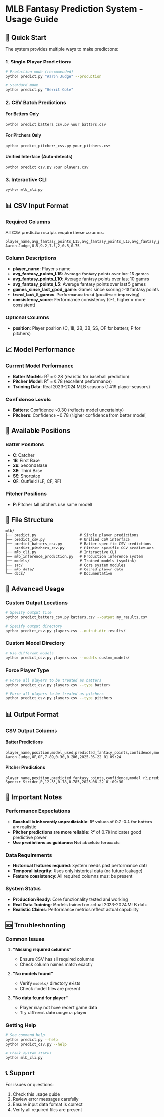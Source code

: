 # MLB Fantasy Prediction System - Usage Guide

## 🚀 Quick Start

The system provides multiple ways to make predictions:

### 1. Single Player Predictions
```bash
# Production mode (recommended)
python predict.py "Aaron Judge" --production

# Standard mode
python predict.py "Gerrit Cole"
```

### 2. CSV Batch Predictions

#### For Batters Only
```bash
python predict_batters_csv.py your_batters.csv
```

#### For Pitchers Only
```bash
python predict_pitchers_csv.py your_pitchers.csv
```

#### Unified Interface (Auto-detects)
```bash
python predict_csv.py your_players.csv
```

### 3. Interactive CLI
```bash
python mlb_cli.py
```

## 📊 CSV Input Format

### Required Columns
All CSV prediction scripts require these columns:

```csv
player_name,avg_fantasy_points_L15,avg_fantasy_points_L10,avg_fantasy_points_L5,games_since_last_good_game,trend_last_5_games,consistency_score
Aaron Judge,8.5,9.2,7.8,2,0.5,0.75
```

### Column Descriptions
- **player_name**: Player's name
- **avg_fantasy_points_L15**: Average fantasy points over last 15 games
- **avg_fantasy_points_L10**: Average fantasy points over last 10 games  
- **avg_fantasy_points_L5**: Average fantasy points over last 5 games
- **games_since_last_good_game**: Games since scoring >10 fantasy points
- **trend_last_5_games**: Performance trend (positive = improving)
- **consistency_score**: Performance consistency (0-1, higher = more consistent)

### Optional Columns
- **position**: Player position (C, 1B, 2B, 3B, SS, OF for batters; P for pitchers)

## 📈 Model Performance

### Current Model Performance
- **Batter Models**: R² = 0.28 (realistic for baseball prediction)
- **Pitcher Model**: R² = 0.78 (excellent performance)
- **Training Data**: Real 2023-2024 MLB seasons (1,419 player-seasons)

### Confidence Levels
- **Batters**: Confidence ~0.30 (reflects model uncertainty)
- **Pitchers**: Confidence ~0.78 (higher confidence from better model)

## 🎯 Available Positions

### Batter Positions
- **C**: Catcher
- **1B**: First Base
- **2B**: Second Base
- **3B**: Third Base
- **SS**: Shortstop
- **OF**: Outfield (LF, CF, RF)

### Pitcher Positions
- **P**: Pitcher (all pitchers use same model)

## 📁 File Structure

```
mlb/
├── predict.py                    # Single player predictions
├── predict_csv.py                # Unified CSV interface
├── predict_batters_csv.py        # Batter-specific CSV predictions
├── predict_pitchers_csv.py       # Pitcher-specific CSV predictions
├── mlb_cli.py                    # Interactive CLI
├── mlb_inference_production.py   # Production inference system
├── models/                       # Trained models (symlink)
├── src/                          # Core system modules
├── mlb_data/                     # Cached player data
└── docs/                         # Documentation
```

## 🔧 Advanced Usage

### Custom Output Locations
```bash
# Specify output file
python predict_batters_csv.py batters.csv --output my_results.csv

# Specify output directory
python predict_csv.py players.csv --output-dir results/
```

### Custom Model Directory
```bash
# Use different models
python predict_csv.py players.csv --models custom_models/
```

### Force Player Type
```bash
# Force all players to be treated as batters
python predict_csv.py players.csv --type batters

# Force all players to be treated as pitchers
python predict_csv.py players.csv --type pitchers
```

## 📊 Output Format

### CSV Output Columns

#### Batter Predictions
```csv
player_name,position,model_used,predicted_fantasy_points,confidence,model_r2,prediction_date
Aaron Judge,OF,OF,7.89,0.30,0.286,2025-06-22 01:09:24
```

#### Pitcher Predictions
```csv
player_name,position,predicted_fantasy_points,confidence,model_r2,prediction_date
Spencer Strider,P,12.35,0.78,0.785,2025-06-22 01:09:30
```

## 🚨 Important Notes

### Performance Expectations
- **Baseball is inherently unpredictable**: R² values of 0.2-0.4 for batters are realistic
- **Pitcher predictions are more reliable**: R² of 0.78 indicates good predictive power
- **Use predictions as guidance**: Not absolute forecasts

### Data Requirements
- **Historical features required**: System needs past performance data
- **Temporal integrity**: Uses only historical data (no future leakage)
- **Feature consistency**: All required columns must be present

### System Status
- **Production Ready**: Core functionality tested and working
- **Real Data Training**: Models trained on actual 2023-2024 MLB data
- **Realistic Claims**: Performance metrics reflect actual capability

## 🆘 Troubleshooting

### Common Issues

1. **"Missing required columns"**
   - Ensure CSV has all required columns
   - Check column names match exactly

2. **"No models found"**
   - Verify `models/` directory exists
   - Check model files are present

3. **"No data found for player"**
   - Player may not have recent game data
   - Try different date range or player

### Getting Help
```bash
# See command help
python predict.py --help
python predict_csv.py --help

# Check system status
python mlb_cli.py
```

## 📞 Support

For issues or questions:
1. Check this usage guide
2. Review error messages carefully
3. Ensure input data format is correct
4. Verify all required files are present